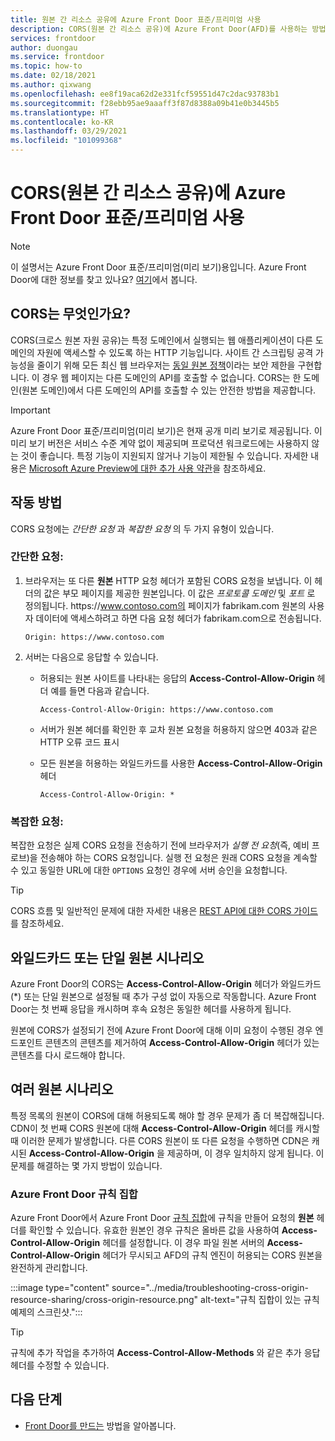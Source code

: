 ```yaml
---
title: 원본 간 리소스 공유에 Azure Front Door 표준/프리미엄 사용
description: CORS(원본 간 리소스 공유)에 Azure Front Door(AFD)를 사용하는 방법을 알아봅니다.
services: frontdoor
author: duongau
ms.service: frontdoor
ms.topic: how-to
ms.date: 02/18/2021
ms.author: qixwang
ms.openlocfilehash: ee8f19aca62d2e331fcf59551d47c2dac93783b1
ms.sourcegitcommit: f28ebb95ae9aaaff3f87d8388a09b41e0b3445b5
ms.translationtype: HT
ms.contentlocale: ko-KR
ms.lasthandoff: 03/29/2021
ms.locfileid: "101099368"
---
```

# <a name="using-azure-front-door-standardpremium-with-cross-origin-resource-sharing-cors"></a>CORS(원본 간 리소스 공유)에 Azure Front Door 표준/프리미엄 사용

> [!Note]
> 이 설명서는 Azure Front Door 표준/프리미엄(미리 보기)용입니다. Azure Front Door에 대한 정보를 찾고 있나요? [여기](../front-door-overview.md)에서 봅니다.

## <a name="what-is-cors"></a>CORS는 무엇인가요?

CORS(크로스 원본 자원 공유)는 특정 도메인에서 실행되는 웹 애플리케이션이 다른 도메인의 자원에 액세스할 수 있도록 하는 HTTP 기능입니다. 사이트 간 스크립팅 공격 가능성을 줄이기 위해 모든 최신 웹 브라우저는 [동일 원본 정책](https://www.w3.org/Security/wiki/Same_Origin_Policy)이라는 보안 제한을 구현합니다. 이 경우 웹 페이지는 다른 도메인의 API를 호출할 수 없습니다.  CORS는 한 도메인(원본 도메인)에서 다른 도메인의 API를 호출할 수 있는 안전한 방법을 제공합니다.

> [!IMPORTANT]
> Azure Front Door 표준/프리미엄(미리 보기)은 현재 공개 미리 보기로 제공됩니다.
> 이 미리 보기 버전은 서비스 수준 계약 없이 제공되며 프로덕션 워크로드에는 사용하지 않는 것이 좋습니다. 특정 기능이 지원되지 않거나 기능이 제한될 수 있습니다.
> 자세한 내용은 [Microsoft Azure Preview에 대한 추가 사용 약관](https://azure.microsoft.com/support/legal/preview-supplemental-terms/)을 참조하세요.

## <a name="how-it-works"></a>작동 방법

CORS 요청에는 *간단한 요청* 과 *복잡한 요청* 의 두 가지 유형이 있습니다.

### <a name="for-simple-requests"></a>간단한 요청:

1. 브라우저는 또 다른 **원본** HTTP 요청 헤더가 포함된 CORS 요청을 보냅니다. 이 헤더의 값은 부모 페이지를 제공한 원본입니다. 이 값은 *프로토콜* *도메인* 및 *포트* 로 정의됩니다.  https\://www.contoso.com의 페이지가 fabrikam.com 원본의 사용자 데이터에 액세스하려고 하면 다음 요청 헤더가 fabrikam.com으로 전송됩니다.

   `Origin: https://www.contoso.com`

2. 서버는 다음으로 응답할 수 있습니다.

   * 허용되는 원본 사이트를 나타내는 응답의 **Access-Control-Allow-Origin** 헤더 예를 들면 다음과 같습니다.

     `Access-Control-Allow-Origin: https://www.contoso.com`

   * 서버가 원본 헤더를 확인한 후 교차 원본 요청을 허용하지 않으면 403과 같은 HTTP 오류 코드 표시

   * 모든 원본을 허용하는 와일드카드를 사용한 **Access-Control-Allow-Origin** 헤더

     `Access-Control-Allow-Origin: *`

### <a name="for-complex-requests"></a>복잡한 요청:

복잡한 요청은 실제 CORS 요청을 전송하기 전에 브라우저가 *실행 전 요청*(즉, 예비 프로브)을 전송해야 하는 CORS 요청입니다. 실행 전 요청은 원래 CORS 요청을 계속할 수 있고 동일한 URL에 대한 `OPTIONS` 요청인 경우에 서버 승인을 요청합니다.

> [!TIP]
> CORS 흐름 및 일반적인 문제에 대한 자세한 내용은 [REST API에 대한 CORS 가이드](https://www.moesif.com/blog/technical/cors/Authoritative-Guide-to-CORS-Cross-Origin-Resource-Sharing-for-REST-APIs/)를 참조하세요.
>
>

## <a name="wildcard-or-single-origin-scenarios"></a>와일드카드 또는 단일 원본 시나리오
Azure Front Door의 CORS는 **Access-Control-Allow-Origin** 헤더가 와일드카드(*) 또는 단일 원본으로 설정될 때 추가 구성 없이 자동으로 작동합니다.  Azure Front Door는 첫 번째 응답을 캐시하며 후속 요청은 동일한 헤더를 사용하게 됩니다.

원본에 CORS가 설정되기 전에 Azure Front Door에 대해 이미 요청이 수행된 경우 엔드포인트 콘텐츠의 콘텐츠를 제거하여 **Access-Control-Allow-Origin** 헤더가 있는 콘텐츠를 다시 로드해야 합니다.

## <a name="multiple-origin-scenarios"></a>여러 원본 시나리오
특정 목록의 원본이 CORS에 대해 허용되도록 해야 할 경우 문제가 좀 더 복잡해집니다. CDN이 첫 번째 CORS 원본에 대해 **Access-Control-Allow-Origin** 헤더를 캐시할 때 이러한 문제가 발생합니다.  다른 CORS 원본이 또 다른 요청을 수행하면 CDN은 캐시된 **Access-Control-Allow-Origin** 을 제공하며, 이 경우 일치하지 않게 됩니다. 이 문제를 해결하는 몇 가지 방법이 있습니다.

### <a name="azure-front-door-rule-set"></a>Azure Front Door 규칙 집합

Azure Front Door에서 Azure Front Door [규칙 집합](concept-rule-set.md)에 규칙을 만들어 요청의 **원본** 헤더를 확인할 수 있습니다. 유효한 원본인 경우 규칙은 올바른 값을 사용하여 **Access-Control-Allow-Origin** 헤더를 설정합니다. 이 경우 파일 원본 서버의 **Access-Control-Allow-Origin** 헤더가 무시되고 AFD의 규칙 엔진이 허용되는 CORS 원본을 완전하게 관리합니다.

:::image type="content" source="../media/troubleshooting-cross-origin-resource-sharing/cross-origin-resource.png" alt-text="규칙 집합이 있는 규칙 예제의 스크린샷.":::

> [!TIP]
> 규칙에 추가 작업을 추가하여 **Access-Control-Allow-Methods** 와 같은 추가 응답 헤더를 수정할 수 있습니다.
> 

## <a name="next-steps"></a>다음 단계

* [Front Door를 만드는](create-front-door-portal.md) 방법을 알아봅니다.
